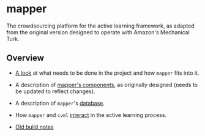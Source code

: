 # mapper

The crowdsourcing platform for the active learning framework, as adapted from the original version designed to operate with Amazon's Mechanical Turk. 

## Overview

- [A look](docs/project-tasks.md) at what needs to be done in the project and how `mapper` fits into it. 

- A description of [mapper's components](docs/mapper-design.md), as originally designed (needs to be updated to reflect changes).

- A description of `mapper`'s [database](docs/database.md).

- How `mapper` and `cvml` [interact](docs/) in the active learning process. 

- [Old build notes](docs/build.md)